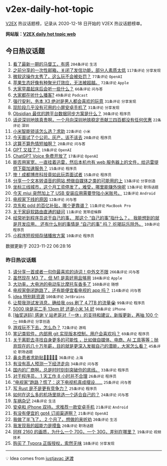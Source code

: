 # v2ex-daily-hot-topic

[V2EX](https://www.v2ex.com/) 热议话题榜，记录从 2020-12-18 日开始的 V2EX 热议话题榜单。

**网站版：[V2EX daily hot topic web](https://boojack.github.io/v2ex-daily-hot-topic-web/)**

## 今日热议话题

<!-- TODAY BEGIN -->

1. [看了最新一期的马督工，有感](https://www.v2ex.com/t/994017) `204条评论` `生活`
1. [之前分享的一次性邮箱，关闭了发信功能，部分人素质太低](https://www.v2ex.com/t/994021) `117条评论` `分享发现`
1. [微软这操作太秀了，这么玩不会被处罚？](https://www.v2ex.com/t/994031) `77条评论` `OpenAI`
1. [苹果生态好像有种聚光灯效应，无法被超越。](https://www.v2ex.com/t/994045) `72条评论` `Apple`
1. [大家早晨起床后会听一些什么？](https://www.v2ex.com/t/994010) `66条评论` `问与答`
1. [大家都在听什么播客?](https://www.v2ex.com/t/994034) `49条评论` `Podcast`
1. [强行安利，务本 X3 绝对是男人都会喜欢的玩意](https://www.v2ex.com/t/994133) `31条评论` `分享发现`
1. [现阶段几乎没有可用的小屏安卓手机了](https://www.v2ex.com/t/994077) `31条评论` `分享发现`
1. [Obsidian 最优的跨平台数据同步方案是什么？](https://www.v2ex.com/t/994099) `30条评论` `程序员`
1. [话说深圳地铁真贵啊，一个月向深圳地铁稳定贡献三四百都没有任何优惠](https://www.v2ex.com/t/994156) `22条评论` `深圳`
1. [小米智能锁该怎么选？求助](https://www.v2ex.com/t/994013) `22条评论` `小米`
1. [今天面试了个公司，灰产，该不该去](https://www.v2ex.com/t/994143) `20条评论` `程序员`
1. [这算不算色情短袖啊？](https://www.v2ex.com/t/994116) `20条评论` `问与答`
1. [GPT 又挂了？](https://www.v2ex.com/t/994007) `19条评论` `OpenAI`
1. [ChatGPT Voice 免费开放了](https://www.v2ex.com/t/994036) `17条评论` `OpenAI`
1. [能否用家宽，一直挂着迅雷，然后本机也有 web 服务器上的文件，给迅雷提供下载加速服务？](https://www.v2ex.com/t/994147) `15条评论` `程序员`
1. [惨！成都博彦科技竟如此玩弄面试者](https://www.v2ex.com/t/994127) `15条评论` `程序员`
1. [分享一个文本转语音的网站,想做自媒体之类的可能用的上](https://www.v2ex.com/t/994130) `13条评论` `分享创造`
1. [坐标三线城市，这个月工资停发了，难受，哪里能赚外快呢](https://www.v2ex.com/t/994015) `13条评论` `职场话题`
1. [今天 miui 突然加上了 USB 安装应用需要登陆小米账号。](https://www.v2ex.com/t/994070) `12条评论` `Android`
1. [电视家下线的原因](https://www.v2ex.com/t/994060) `12条评论` `问与答`
1. [京东和 pdd 的百亿补贴，哪个更靠谱？](https://www.v2ex.com/t/994137) `11条评论` `MacBook Pro`
1. [关于家庭软路由直通的疑问](https://www.v2ex.com/t/994071) `11条评论` `宽带症候群`
1. [经常听到程序员说干自己的事， 那这个 “自己的事”指什么？， 我能想到的就是开发应用， 还有什么别的事情是 “自己的事” 吗？ 吃喝玩乐除外。](https://www.v2ex.com/t/994128) `10条评论` `程序员`
1. [小程序短视频存储播放方案](https://www.v2ex.com/t/994096) `10条评论` `程序员`

数据更新于 2023-11-22 06:28:16

<!-- TODAY END -->

### 昨日热议话题

<!-- YESTERDAY BEGIN -->

1. [请分享一首或者一句你最喜欢的诗词！中外文不限](https://www.v2ex.com/t/993716) `266条评论` `问与答`
1. [虽然现在 M3 了，但 M1 是真好用且够用](https://www.v2ex.com/t/993710) `184条评论` `Apple`
1. [大功率，大电池的电动车比摩托车香多了](https://www.v2ex.com/t/993690) `160条评论` `随想`
1. [电视家倒闭跑路了，还有能便宜看电视的 app 吗？](https://www.v2ex.com/t/993697) `114条评论` `问与答`
1. [idea 特别耗资源](https://www.v2ex.com/t/993692) `100条评论` `JetBrains`
1. [让帮我测试发消息，确给我 oss 刷了 4.7TB 的流量😭](https://www.v2ex.com/t/993823) `99条评论` `程序员`
1. [5000 块是买二手 13pm 好 还是小米 14 好](https://www.v2ex.com/t/993719) `90条评论` `iPhone`
1. [[抽奖送码] 感谢 V 站老哥对「一休」的支持和建议，新版更新，再抽 100 个～](https://www.v2ex.com/t/993720) `80条评论` `分享创造`
1. [游戏玩不下去，怎么办？](https://www.v2ex.com/t/993733) `72条评论` `游戏`
1. [笔记类软件，内部用 git 实现版本控制，用户会喜欢吗？](https://www.v2ex.com/t/993741) `69条评论` `程序员`
1. [关于离职去寻找自身更多的可能性 ，比如做自媒体、电商、AI 工具等等；抛弃现在的几十万年薪，目的就是更深入发掘自己的潜能，大家怎么看？](https://www.v2ex.com/t/993910) `45条评论` `职场话题`
1. [鼻炎患者求助贴🙏🙏🙏🙏🙏](https://www.v2ex.com/t/993814) `36条评论` `上海`
1. [有没有高人预测一下经济走向](https://www.v2ex.com/t/993958) `34条评论` `问与答`
1. [国内的厂商啊，总是时时刻刻突破你的底线。](https://www.v2ex.com/t/993854) `33条评论` `程序员`
1. [对于程序员， 1 天工作 8 小时并不合理](https://www.v2ex.com/t/993840) `26条评论` `程序员`
1. [“电视家”跑路？慌了：这下电视机真成摆设……](https://www.v2ex.com/t/993879) `25条评论` `问与答`
1. [写 Rust 是不是更有竞争力？](https://www.v2ex.com/t/993857) `25条评论` `程序员`
1. [如何在这么多的机场里挑选一个适合自己的？](https://www.v2ex.com/t/993985) `24条评论` `问与答`
1. [车祸杂记](https://www.v2ex.com/t/993919) `24条评论` `生活`
1. [安卓和 iPhone 双持。求推荐一款安卓手机](https://www.v2ex.com/t/993933) `21条评论` `Android`
1. [有没有便宜的 gpt4 订阅渠道啊？](https://www.v2ex.com/t/993696) `21条评论` `OpenAI`
1. [我做了半飞了， 2 个月了，想做的来听劝](https://www.v2ex.com/t/993904) `20条评论` `生活`
1. [我发现我的超能力是摸鱼](https://www.v2ex.com/t/993819) `20条评论` `职场话题`
1. [同样 2160 的画质，为什么一个 70G，一个 30G，差别在哪里？](https://www.v2ex.com/t/993715) `19条评论` `视频技术`
1. [购买了 Typora 正版授权，索然无味](https://www.v2ex.com/t/993891) `18条评论` `分享发现`

<!-- YESTERDAY END -->

---

💡 Idea comes from [justjavac 迷渡](https://github.com/justjavac/)
